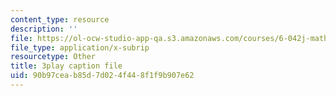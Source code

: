 ```yaml
---
content_type: resource
description: ''
file: https://ol-ocw-studio-app-qa.s3.amazonaws.com/courses/6-042j-mathematics-for-computer-science-spring-2015/90b97ceab85d7d024f448f1f9b907e62_YVQdVzSkcmQ.srt
file_type: application/x-subrip
resourcetype: Other
title: 3play caption file
uid: 90b97cea-b85d-7d02-4f44-8f1f9b907e62
---
```

